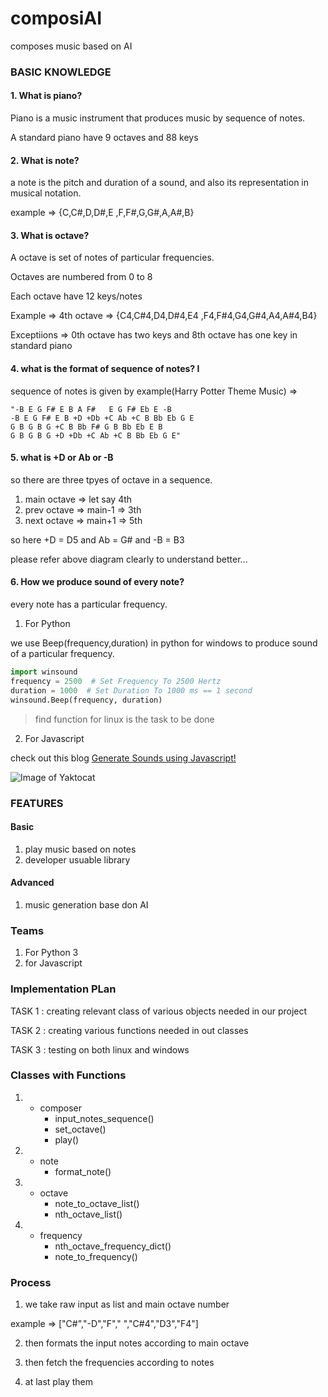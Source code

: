 # composiAI
composes music based on AI

### BASIC KNOWLEDGE

#### 1. What is piano?
   
   Piano is a music instrument that produces music by sequence of notes.
   
   A standard piano have 9 octaves and 88 keys
   
#### 2. What is note?

   a note is the pitch and duration of a sound, and also its representation in musical notation.
   
   example => {C,C#,D,D#,E ,F,F#,G,G#,A,A#,B}

#### 3. What is octave?

   A octave is set of notes of particular frequencies.
   
   Octaves are numbered from 0 to 8
   
   Each octave have 12 keys/notes
   
   Example => 4th octave => {C4,C#4,D4,D#4,E4 ,F4,F#4,G4,G#4,A4,A#4,B4}
   
   Exceptiions => 0th octave has two keys and 8th octave has one key in standard piano
   
#### 4. what is the format of sequence of notes? I
   
   sequence of notes is given by example(Harry Potter Theme Music) => 
   ```
   "-B E G F# E B A F#   E G F# Eb E -B
-B E G F# E B +D +Db +C Ab +C B Bb Eb G E
G B G B G +C B Bb F# G B Bb Eb E B
G B G B G +D +Db +C Ab +C B Bb Eb G E" 
```
#### 5. what is +D or Ab or -B

so there are three tpyes of octave in a sequence.
1. main octave => let say 4th
2. prev octave => main-1 => 3th
3. next octave => main+1 => 5th

so here +D = D5 and Ab = G# and -B = B3

please refer above diagram clearly to understand better...

#### 6. How we produce sound of every note?

every note has a particular frequency.

1. For Python

we use Beep(frequency,duration) in python for windows to produce sound of a particular frequency.

```python
import winsound
frequency = 2500  # Set Frequency To 2500 Hertz
duration = 1000  # Set Duration To 1000 ms == 1 second
winsound.Beep(frequency, duration)

```

> find function for linux is the task to be done 

2. For Javascript

check out this blog [Generate Sounds using Javascript!](http://marcgg.com/blog/2016/11/01/javascript-audio/)

![Image of Yaktocat](https://musicmotivated.com/wp-content/uploads/2014/06/piano-guitar-bass-frequency-chart-88-keys-pitches.jpg)



### FEATURES
#### Basic
1. play music based on notes
2. developer usuable library

#### Advanced
1. music generation base don AI

### Teams

1. For Python 3
2. for Javascript

### Implementation PLan

TASK 1 : creating relevant class of various objects needed in our project

TASK 2 : creating various functions needed in out classes

TASK 3 : testing on both linux and windows

### Classes with Functions

1. - composer
     - input_notes_sequence()
     - set_octave()
     - play()
2. - note
     - format_note()
3. - octave
     - note_to_octave_list()
     - nth_octave_list()
4. - frequency
     - nth_octave_frequency_dict()
     - note_to_frequency()

### Process

1. we take raw input as list and main octave number

example => ["C#","-D","F"," ","C#4","D3","F4"]

2. then formats the input notes according to main octave

3. then fetch the frequencies according to notes

4. at last play them
